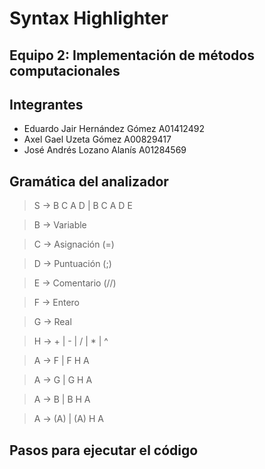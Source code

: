 # Syntax Highlighter
## Equipo 2: Implementación de métodos computacionales

## Integrantes
* Eduardo Jair Hernández Gómez A01412492
* Axel Gael Uzeta Gómez A00829417
* José Andrés Lozano Alanís A01284569

## Gramática del analizador

> S -> B C A D  | B C A D E

> B -> Variable

> C -> Asignación (=)

> D -> Puntuación (;)

> E -> Comentario (//)

> F -> Entero

> G -> Real

> H -> + | - | / | * | ^ 

> A -> F | F H A

> A -> G | G H A

> A -> B | B H A

> A -> (A) | (A) H A


## Pasos para ejecutar el código

